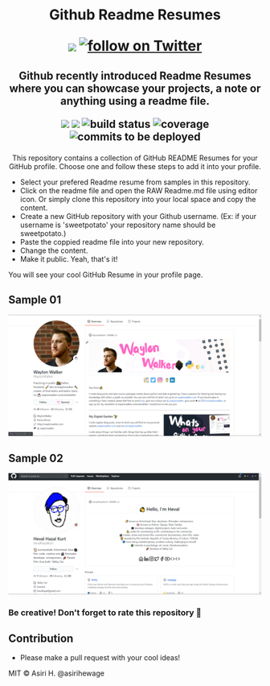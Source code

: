 <h1 align="center">
  Github Readme Resumes
  <p align='center'>
 <img align='center' src="https://visitor-badge.glitch.me/badge?page_id=asirihewage.visitor-badge">
              <a href="https://twitter.com/intent/follow?screen_name=asirihewage">
<img src="https://img.shields.io/twitter/follow/asirihewage?style=social&logo=twitter"
            alt="follow on Twitter"></a>
            <p/>
</h1>
<h2 align="center">
  Github recently introduced Readme Resumes where you can showcase your projects, a note or anything using a readme file.
 
 <p align="center">
<img src="https://img.shields.io/opencollective/backers/shields" />
<img src="https://img.shields.io/opencollective/sponsors/shields" />
<img src="https://img.shields.io/circleci/project/github/badges/shields/master" alt="build status">
<img src="https://img.shields.io/coveralls/github/badges/shields"
            alt="coverage">
<img src="https://img.shields.io/github/commits-since/badges/shields/gh-pages?label=commits%20to%20be%20deployed"
            alt="commits to be deployed">
</p>

</h2>

<div align="center">
This repository contains a collection of GitHub README Resumes for your GitHub profile. 
Choose one and follow these steps to add it into your profile.
</div>

- Select your prefered Readme resume from samples in this repository.
- Click on the readme file and open the RAW Readme.md file using editor icon. Or simply clone this repository into your local space and copy the content.
- Create a new GitHub repository with your Github username. (Ex: if your username is 'sweetpotato' your repository name should be sweetpotato.)
- Paste the coppied readme file into your new repository.
- Change the content.
- Make it public. Yeah, that's it!

You will see your cool GitHub Resume in your profile page.

## Sample 01
![sample01](screenshots/sample1.png)

## Sample 02
![sample02](screenshots/sample2.png)

### Be creative! Don't forget to rate this repository 💙 

## Contribution
- Please make a pull request with your cool ideas!

MIT © Asiri H. @asirihewage
